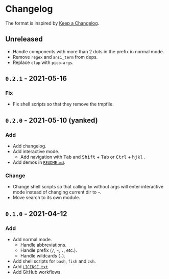 # Changelog

The format is inspired by [Keep a Changelog](https://keepachangelog.com/en/1.0.0/).

## Unreleased
- Handle components with more than 2 dots in the prefix in normal mode.
- Remove `regex` and `ansi_term` from deps.
- Replace `clap` with `pico-args`.

## `0.2.1` - 2021-05-16

### Fix
- Fix shell scripts so that they remove the tmpfile.


## `0.2.0` - 2021-05-10 (yanked)

### Add
- Add changelog.
- Add interactive mode.
  - Add navigation with <kbd>Tab</kbd> and <kbd>Shift</kbd> + <kbd>Tab</kbd> or <kbd>Ctrl</kbd> + <kbd>hjkl</kbd> .
- Add demos in [`README.md`](README.md).


### Change
- Change shell scripts so that calling `kn` without args will enter interactive mode instead of changing current dir to `~`.
- Move search to its own module.


## `0.1.0` - 2021-04-12

### Add
- Add normal mode.
  - Handle abbreviations.
  - Handle prefix (`/`, `~`, `.`, etc.).
  - Handle wildcards (`-`).
- Add shell scripts for `bash`, `fish` and `zsh`.
- Add [`LICENSE.txt`](LICENSE.txt).
- Add GitHub workflows.
